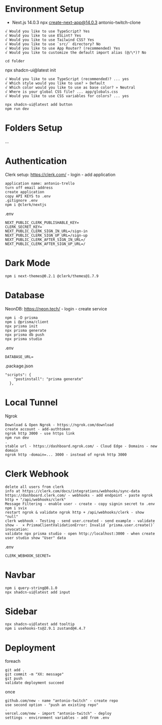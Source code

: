 # Environment Setup

- Next.js 14.0.3
npx create-next-app@14.0.3 antonio-twitch-clone
```
√ Would you like to use TypeScript? Yes
√ Would you like to use ESLint? Yes
√ Would you like to use Tailwind CSS? Yes
√ Would you like to use `src/` directory? No
√ Would you like to use App Router? (recommended) Yes
√ Would you like to customize the default import alias (@/\*)? No
```
`cd folder`

npx shadcn-ui@latest init
```
√ Would you like to use TypeScript (recommended)? ... yes
√ Which style would you like to use? » Default
√ Which color would you like to use as base color? » Neutral
√ Where is your global CSS file? ... app/globals.css
√ Would you like to use CSS variables for colors? ... yes
```

```
npx shadcn-ui@latest add button
npm run dev
```

# Folders Setup

...

# Authentication

Clerk setup: https://clerk.com/ - login - add application

```
application name: antonio-trello 
turn off email address
create application
copy API KEYS to .env
.gitignore .env
npm i @clerk/nextjs
```

.env
```
NEXT_PUBLIC_CLERK_PUBLISHABLE_KEY= 
CLERK_SECRET_KEY= 
NEXT_PUBLIC_CLERK_SIGN_IN_URL=/sign-in 
NEXT_PUBLIC_CLERK_SIGN_UP_URL=/sign-up 
NEXT_PUBLIC_CLERK_AFTER_SIGN_IN_URL=/ 
NEXT_PUBLIC_CLERK_AFTER_SIGN_UP_URL=/
```

# Dark Mode

`npm i next-themes@0.2.1 @clerk/themes@1.7.9`

# Database

NeonDB: https://neon.tech/ - login - create service

```
npm i -D prisma
npm i @prisma/client
npx prisma init
npx prisma generate
npx prisma db push
npx prisma studio
```

.env 
```
DATABASE_URL=
```

.package.json
```
"scripts": {
    "postinstall": "prisma generate"
  },
```

# Local Tunnel

Ngrok
```
Download & Open Ngrok - https://ngrok.com/download
create account - add-authtoken
ngrok http 3000 - use https link
npm run dev
.
stable url - https://dashboard.ngrok.com/ - Cloud Edge - Domains - new domain
ngrok http -domain=... 3000 - instead of ngrok http 3000
```

# Clerk Webhook

```
delete all users from clerk
info at https://clerk.com/docs/integrations/webhooks/sync-data
https://dashboard.clerk.com/ - webhooks - add endpoint - paste ngrok http + "/api/webhooks/clerk"
Message Filtering - enable user - create - copy signin secret to .env
npm i svix
restart ngrok & validate ngrok http + /api/webhooks/clerk - show "null"
clerk webhook - Testing - send user.created - send example - validate show -  ⨯ PrismaClientValidationError: Invalid `prisma.user.create()` invocation:
validate npx prisma studio - open http://localhost:3000 - when create user studio show "User" data
```

.env
```
CLERK_WEBHOOK_SECRET=
```

# Navbar

```
npm i query-string@8.1.0
npx shadcn-ui@latest add input
```

# Sidebar

```
npx shadcn-ui@latest add tooltip
npm i usehooks-ts@2.9.1 zustand@4.4.7
```

# Deployment

foreach
```
git add .
git commit -m "XX: message"
git push
validate deployment succeed
```

once
```
github.com/new - name "antonio-twitch" - create repo
use second option - "push an existing repo"
.
vercel.com/new - import "antonio-twitch" - deploy
settings - environment variables - add from .env
```